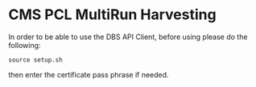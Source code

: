 # CMS PCL MultiRun Harvesting

In order to be able to use the DBS API Client, before using please do the following:

`source setup.sh`

then enter the certificate pass phrase if needed.